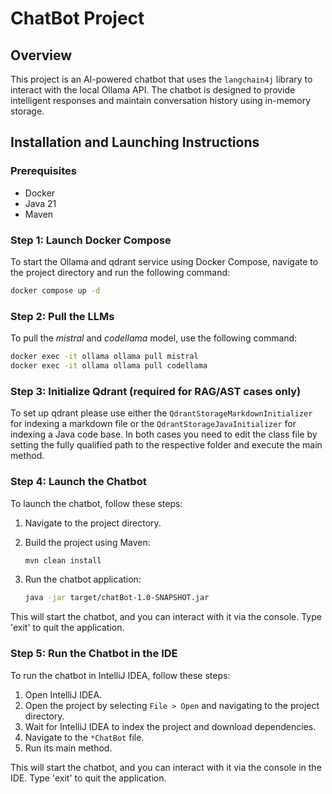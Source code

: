 # ChatBot Project

## Overview
This project is an AI-powered chatbot that uses the `langchain4j` library to interact with the local Ollama API. The chatbot is designed to provide intelligent responses and maintain conversation history using in-memory storage.

## Installation and Launching Instructions

### Prerequisites
- Docker
- Java 21
- Maven

### Step 1: Launch Docker Compose
To start the Ollama and qdrant service using Docker Compose, navigate to the project directory and run the following command:

```sh
docker compose up -d
```

### Step 2: Pull the LLMs
To pull the _mistral_ and _codellama_ model, use the following command:

```sh
docker exec -it ollama ollama pull mistral
docker exec -it ollama ollama pull codellama
```

### Step 3: Initialize Qdrant (required for RAG/AST cases only)
To set up qdrant please use either the `QdrantStorageMarkdownInitializer` for indexing a markdown file or the `QdrantStorageJavaInitializer` for indexing a Java code base.
In both cases you need to edit the class file by setting the fully qualified path to the respective folder and execute the main method.

### Step 4: Launch the Chatbot
To launch the chatbot, follow these steps:

1. Navigate to the project directory.
2. Build the project using Maven:

    ```sh
    mvn clean install
    ```

3. Run the chatbot application:

    ```sh
    java -jar target/chatBot-1.0-SNAPSHOT.jar
    ```

This will start the chatbot, and you can interact with it via the console. Type 'exit' to quit the application.

### Step 5: Run the Chatbot in the IDE
To run the chatbot in IntelliJ IDEA, follow these steps:

1. Open IntelliJ IDEA.
2. Open the project by selecting `File > Open` and navigating to the project directory.
3. Wait for IntelliJ IDEA to index the project and download dependencies.
4. Navigate to the `*ChatBot` file.
5. Run its main method.

This will start the chatbot, and you can interact with it via the console in the IDE. Type 'exit' to quit the application.